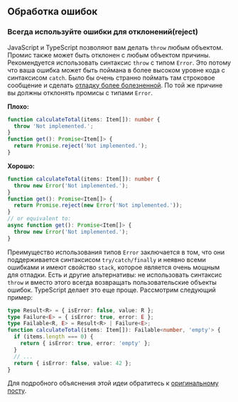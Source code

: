 ## Обработка ошибок

### Всегда используйте ошибки для отклонений\(reject\)

JavaScript и TypeScript позволяют вам делать `throw` любым объектом. Промис также может быть отклонен с любым объектом причины. Рекомендуется использовать синтаксис `throw` с типом `Error`. Это потому что ваша ошибка может быть поймана в более высоком уровне кода с синтаксисом `catch`. Было бы очень странно поймать там строковое сообщение и сделать [отладку более болезненной](https://basarat.gitbooks.io/typescript/docs/types/exceptions.html#always-use-error). По той же причине вы должны отклонять промисы с типами `Error`.

**Плохо:**

```ts
function calculateTotal(items: Item[]): number {
  throw 'Not implemented.';
}
function get(): Promise<Item[]> {
  return Promise.reject('Not implemented.');
}
```

**Хорошо:**

```ts
function calculateTotal(items: Item[]): number {
  throw new Error('Not implemented.');
}
function get(): Promise<Item[]> {
  return Promise.reject(new Error('Not implemented.'));
}
// or equivalent to:
async function get(): Promise<Item[]> {
  throw new Error('Not implemented.');
}
```

Преимущество использования типов `Error` заключается в том, что они поддерживается синтаксисом `try/catch/finally` и неявно всеми ошибками и имеют свойство `stack`, которое является очень мощным для отладки. Есть и другие альтернативы: не использовать синтаксис `throw` и вместо этого всегда возвращать пользовательские объекты ошибок. TypeScript делает это еще проще.
Рассмотрим следующий пример:

```ts
type Result<R> = { isError: false, value: R };
type Failure<E> = { isError: true, error: E };
type Failable<R, E> = Result<R> | Failure<E>;
function calculateTotal(items: Item[]): Failable<number, 'empty'> {
  if (items.length === 0) {
    return { isError: true, error: 'empty' };
  }
  // ...
  return { isError: false, value: 42 };
}
```

Для подробного объяснения этой идеи обратитесь к [оригинальному посту](https://medium.com/@dhruvrajvanshi/making-exceptions-type-safe-in-typescript-c4d200ee78e9).
